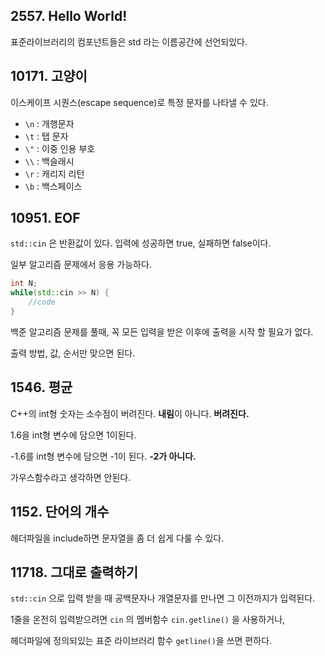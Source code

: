## 2557. Hello World!

표준라이브러리의 컴포넌트들은 std 라는 이름공간에 선언되있다.



## 10171. 고양이

이스케이프 시퀀스(escape sequence)로 특정 문자를 나타낼 수 있다.

- `\n` : 개행문자
- `\t` : 탭 문자
- `\"` : 이중 인용 부호
- `\\` : 백슬래시
- `\r` : 캐리지 리턴
- `\b` : 백스페이스



## 10951. EOF

`std::cin` 은 반환값이 있다. 입력에 성공하면 true, 실패하면 false이다.

일부 알고리즘 문제에서 응용 가능하다.

```c++
int N;
while(std::cin >> N) {
    //code
}
```

백준 알고리즘 문제를 풀때, 꼭 모든 입력을 받은 이후에 출력을 시작 할 필요가 없다.

출력 방법, 값, 순서만 맞으면 된다.



## 1546. 평균

C++의 int형 숫자는 소수점이 버려진다. **내림**이 아니다. **버려진다.**

1.6을 int형 변수에 담으면 1이된다.

-1.6를 int형 변수에 담으면 -1이 된다. **-2가 아니다.** 

가우스함수라고 생각하면 안된다.



## 1152. 단어의 개수

<string> 헤더파일을 include하면 문자열을 좀 더 쉽게 다룰 수 있다.



## 11718. 그대로 출력하기

`std::cin` 으로 입력 받을 때 공백문자나 개열문자를 만나면 그 이전까지가 입력된다.

1줄을 온전히 입력받으려면 `cin` 의 멤버함수 `cin.getline()` 을 사용하거나,

<string> 헤더파일에 정의되있는 표준 라이브러리 함수 `getline()`을 쓰면 편하다.

